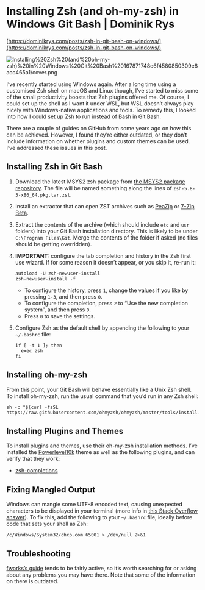 # Installing Zsh (and oh-my-zsh) in Windows Git Bash | Dominik Rys

[https://dominikrys.com/posts/zsh-in-git-bash-on-windows/](https://dominikrys.com/posts/zsh-in-git-bash-on-windows/)

![Installing%20Zsh%20(and%20oh-my-zsh)%20in%20Windows%20Git%20Bash%20167871748e6f4580850309e8acc465a1/cover.png](cover.png)

I’ve recently started using Windows again. After a long time using a customised Zsh shell on macOS and Linux though, I’ve started to miss some of the small productivity boosts that Zsh plugins offered me. Of course, I could set up the shell as I want it under WSL, but WSL doesn’t always play nicely with Windows-native applications and tools. To remedy this, I looked into how I could set up Zsh to run instead of Bash in Git Bash.

There are a couple of guides on GitHub from some years ago on how this can be achieved. However, I found they’re either outdated, or they don’t include information on whether plugins and custom themes can be used. I’ve addressed these issues in this post.

## Installing Zsh in Git Bash

1. Download the latest MSYS2 zsh package from [the MSYS2 package repository](https://packages.msys2.org/package/zsh?repo=msys&variant=x86_64). The file will be named something along the lines of `zsh-5.8-5-x86_64.pkg.tar.zst`.
2. Install an extractor that can open ZST archives such as [PeaZip](https://peazip.github.io/) or [7-Zip Beta](https://www.7-zip.org/).
3. Extract the contents of the archive (which should include `etc` and `usr` folders) into your Git Bash installation directory. This is likely to be under `C:\Program Files\Git`. Merge the contents of the folder if asked (no files should be getting overridden).
4. **IMPORTANT:** configure the tab completion and history in the Zsh first use wizard. If for some reason it doesn’t appear, or you skip it, re-run it:
    
    ```
    autoload -U zsh-newuser-install
    zsh-newuser-install -f
    
    ```
    
    - To configure the history, press `1`, change the values if you like by pressing `1-3`, and then press `0`.
    - To configure the completion, press `2` to “Use the new completion system”, and then press `0`.
    - Press `0` to save the settings.
5. Configure Zsh as the default shell by appending the following to your `~/.bashrc` file:
    
    ```
    if [ -t 1 ]; then
      exec zsh
    fi
    
    ```
    

## Installing oh-my-zsh

From this point, your Git Bash will behave essentially like a Unix Zsh shell. To install oh-my-zsh, run the usual command that you’d run in any Zsh shell:

```
sh -c "$(curl -fsSL https://raw.githubusercontent.com/ohmyzsh/ohmyzsh/master/tools/install.sh)"

```

## Installing Plugins and Themes

To install plugins and themes, use their oh-my-zsh installation methods. I’ve installed the [Powerlevel10k](https://github.com/romkatv/powerlevel10k) theme as well as the following plugins, and can verify that they work:

- [zsh-completions](https://github.com/zsh-users/zsh-completions)

## Fixing Mangled Output

Windows can mangle some UTF-8 encoded text, causing unexpected characters to be displayed in your terminal (more info in [this Stack Overflow answer](https://stackoverflow.com/a/65688816/13749561)). To fix this, add the following to your `~/.bashrc` file, ideally before code that sets your shell as Zsh:

```
/c/Windows/System32/chcp.com 65001 > /dev/null 2>&1

```

## Troubleshooting

[fworks’s guide](https://gist.github.com/fworks/af4c896c9de47d827d4caa6fd7154b6b) tends to be fairly active, so it’s worth searching for or asking about any problems you may have there. Note that some of the information on there is outdated.